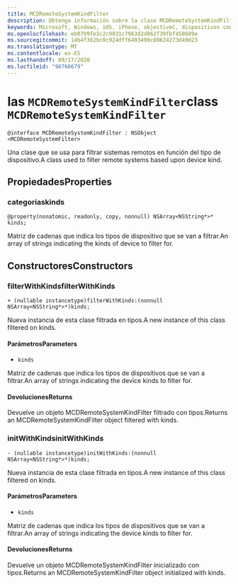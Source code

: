 ```yaml
---
title: MCDRemoteSystemKindFilter
description: Obtenga información sobre la clase MCDRemoteSystemKindFilter. Esta clase se usa para filtrar los sistemas remotos en función del tipo de dispositivo.
keywords: Microsoft, Windows, iOS, iPhone, objectiveC, dispositivos conectados, proyecto Roma
ms.openlocfilehash: eb0799fe3c2c9831c7963d2d062f39fbf458689e
ms.sourcegitcommit: 14b4f362bc0c924dff6493490c80624273d49d23
ms.translationtype: MT
ms.contentlocale: es-ES
ms.lasthandoff: 09/17/2020
ms.locfileid: "90760679"
---
```

# <a name="class-mcdremotesystemkindfilter"></a><span data-ttu-id="0cdfb-105">las `MCDRemoteSystemKindFilter`</span><span class="sxs-lookup"><span data-stu-id="0cdfb-105">class `MCDRemoteSystemKindFilter`</span></span> 

```
@interface MCDRemoteSystemKindFilter : NSObject <MCDRemoteSystemFilter>
```  

<span data-ttu-id="0cdfb-106">Una clase que se usa para filtrar sistemas remotos en función del tipo de dispositivo.</span><span class="sxs-lookup"><span data-stu-id="0cdfb-106">A class used to filter remote systems based upon device kind.</span></span>

## <a name="properties"></a><span data-ttu-id="0cdfb-107">Propiedades</span><span class="sxs-lookup"><span data-stu-id="0cdfb-107">Properties</span></span>

### <a name="kinds"></a><span data-ttu-id="0cdfb-108">categorías</span><span class="sxs-lookup"><span data-stu-id="0cdfb-108">kinds</span></span>
`@property(nonatomic, readonly, copy, nonnull) NSArray<NSString*>* kinds;`

<span data-ttu-id="0cdfb-109">Matriz de cadenas que indica los tipos de dispositivo que se van a filtrar.</span><span class="sxs-lookup"><span data-stu-id="0cdfb-109">An array of strings indicating the kinds of device to filter for.</span></span>

## <a name="constructors"></a><span data-ttu-id="0cdfb-110">Constructores</span><span class="sxs-lookup"><span data-stu-id="0cdfb-110">Constructors</span></span>

### <a name="filterwithkinds"></a><span data-ttu-id="0cdfb-111">filterWithKinds</span><span class="sxs-lookup"><span data-stu-id="0cdfb-111">filterWithKinds</span></span>
`+ (nullable instancetype)filterWithKinds:(nonnull NSArray<NSString*>*)kinds;`

<span data-ttu-id="0cdfb-112">Nueva instancia de esta clase filtrada en tipos.</span><span class="sxs-lookup"><span data-stu-id="0cdfb-112">A new instance of this class filtered on kinds.</span></span>

#### <a name="parameters"></a><span data-ttu-id="0cdfb-113">Parámetros</span><span class="sxs-lookup"><span data-stu-id="0cdfb-113">Parameters</span></span> 
* `kinds`

 <span data-ttu-id="0cdfb-114">Matriz de cadenas que indica los tipos de dispositivos que se van a filtrar.</span><span class="sxs-lookup"><span data-stu-id="0cdfb-114">An array of strings indicating the device kinds to filter for.</span></span>

#### <a name="returns"></a><span data-ttu-id="0cdfb-115">Devoluciones</span><span class="sxs-lookup"><span data-stu-id="0cdfb-115">Returns</span></span>
<span data-ttu-id="0cdfb-116">Devuelve un objeto MCDRemoteSystemKindFilter filtrado con tipos.</span><span class="sxs-lookup"><span data-stu-id="0cdfb-116">Returns an MCDRemoteSystemKindFilter object filtered with kinds.</span></span>

### <a name="initwithkinds"></a><span data-ttu-id="0cdfb-117">initWithKinds</span><span class="sxs-lookup"><span data-stu-id="0cdfb-117">initWithKinds</span></span>
`- (nullable instancetype)initWithKinds:(nonnull NSArray<NSString*>*)kinds;`

<span data-ttu-id="0cdfb-118">Nueva instancia de esta clase filtrada en tipos.</span><span class="sxs-lookup"><span data-stu-id="0cdfb-118">A new instance of this class filtered on kinds.</span></span>

#### <a name="parameters"></a><span data-ttu-id="0cdfb-119">Parámetros</span><span class="sxs-lookup"><span data-stu-id="0cdfb-119">Parameters</span></span> 
* `kinds` 

<span data-ttu-id="0cdfb-120">Matriz de cadenas que indica los tipos de dispositivos que se van a filtrar.</span><span class="sxs-lookup"><span data-stu-id="0cdfb-120">An array of strings indicating the device kinds to filter for.</span></span>

#### <a name="returns"></a><span data-ttu-id="0cdfb-121">Devoluciones</span><span class="sxs-lookup"><span data-stu-id="0cdfb-121">Returns</span></span>
<span data-ttu-id="0cdfb-122">Devuelve un objeto MCDRemoteSystemKindFilter inicializado con tipos.</span><span class="sxs-lookup"><span data-stu-id="0cdfb-122">Returns an MCDRemoteSystemKindFilter object initialized with kinds.</span></span>